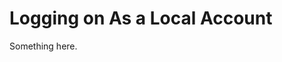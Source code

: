 [title]: # (Logging on As a Local Account)
[tags]: # (XXX)
[priority]: # (2027)
# Logging on As a Local Account
Something here.
